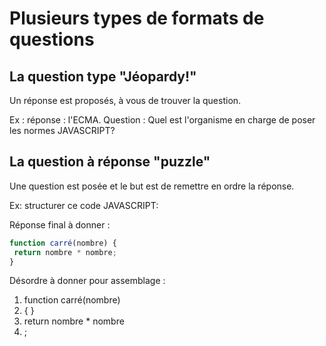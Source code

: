 # Plusieurs types de formats de questions  

## La question type "Jéopardy!" 
 
Un réponse est proposés, à vous de trouver la question.  
    
Ex : réponse : l'ECMA. Question : Quel est l'organisme en charge de poser les normes JAVASCRIPT?
  
## La question à réponse "puzzle"  
  
Une question est posée et le but est de remettre en ordre la réponse.  
  
Ex: structurer ce code JAVASCRIPT:  

Réponse final à donner :  
```js
function carré(nombre) {  
 return nombre * nombre;  
}
```

Désordre à donner pour assemblage :  
1. function carré(nombre)  
2. { }  
3. return nombre * nombre  
4. ;